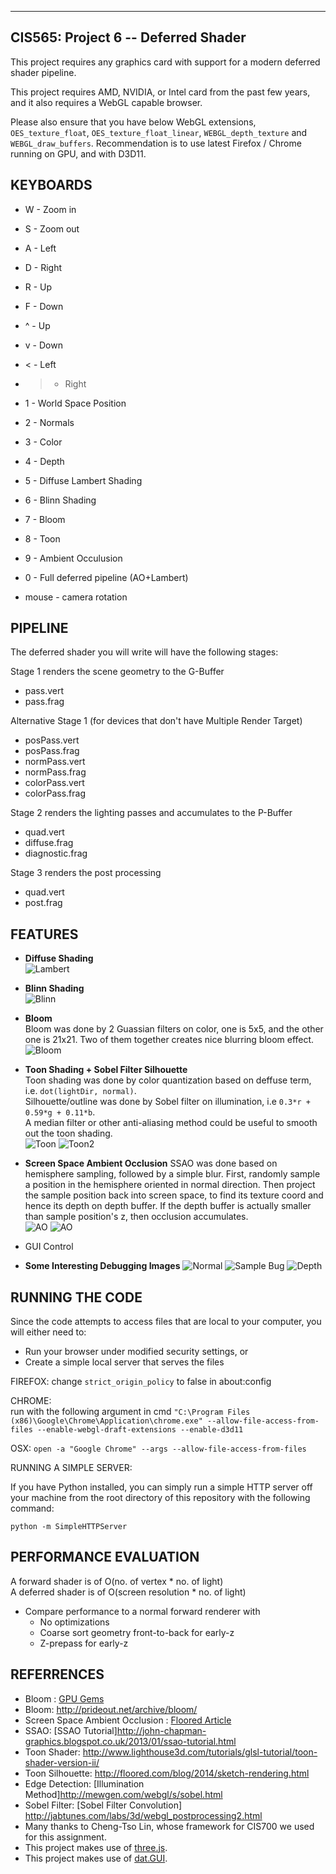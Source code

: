 ------------------------------------------------------------------------------
CIS565: Project 6 -- Deferred Shader
-------------------------------------------------------------------------------


This project requires any graphics card with support for a modern deferred shader pipeline. 

This project requires AMD, NVIDIA, or Intel card from the past few years,
and it also requires a WebGL capable browser. 

Please also ensure that you have below WebGL extensions, `OES_texture_float`, `OES_texture_float_linear`, `WEBGL_depth_texture` and `WEBGL_draw_buffers`.
Recommendation is to use latest Firefox / Chrome running on GPU, and with D3D11.


KEYBOARDS
-------------------------------------------------------------------------------

* W - Zoom in
* S - Zoom out
* A - Left
* D - Right
* R - Up
* F - Down
* ^ - Up
* v - Down
* < - Left
* > - Right
* 1 - World Space Position
* 2 - Normals
* 3 - Color
* 4 - Depth
* 5 - Diffuse Lambert Shading
* 6 - Blinn Shading
* 7 - Bloom
* 8 - Toon
* 9 - Ambient Occulusion
* 0 - Full deferred pipeline (AO+Lambert)

* mouse - camera rotation

PIPELINE
-------------------------------------------------------------------------------
The deferred shader you will write will have the following stages:

Stage 1 renders the scene geometry to the G-Buffer
* pass.vert
* pass.frag

Alternative Stage 1 (for devices that don't have Multiple Render Target)
* posPass.vert
* posPass.frag
* normPass.vert
* normPass.frag
* colorPass.vert
* colorPass.frag

Stage 2 renders the lighting passes and accumulates to the P-Buffer
* quad.vert
* diffuse.frag
* diagnostic.frag

Stage 3 renders the post processing
* quad.vert
* post.frag



FEATURES
-------------------------------------------------------------------------------


* **Diffuse Shading**  
![Lambert](/pics/lambert.png)

* **Blinn Shading**  
![Blinn](/pics/blinn.png)

* **Bloom**  
Bloom was done by 2 Guassian filters on color, one is 5x5, and the other one is 21x21.
Two of them together creates nice blurring bloom effect.  
![Bloom](/pics/bloom1.png)  



* **Toon Shading + Sobel Filter Silhouette**  
Toon shading was done by color quantization based on deffuse term, i.e. `dot(lightDir, normal)`.   
Silhouette/outline was done by Sobel filter on illumination, i.e `0.3*r + 0.59*g + 0.11*b`.  
A median filter or other anti-aliasing method could be useful to smooth out the toon shading.  
![Toon](/pics/toon.png) 
![Toon2](/pics/toon2.png)  
 


* **Screen Space Ambient Occlusion** 
SSAO was done based on hemisphere sampling, followed by a simple blur.
First, randomly sample a position in the hemisphere oriented in normal direction. 
Then project the sample position back into screen space, to find its texture coord and hence its depth on depth buffer.
If the depth buffer is actually smaller than sample position's z, then occlusion accumulates.  
![AO](/pics/AOfinal.png)
![AO](/pics/AOfinal2.png)
    
* GUI Control


* **Some Interesting Debugging Images**
![Normal](/pics/normal3.png)
![Sample Bug](/pics/bug2.png)
![Depth](/pics/depth.png)

RUNNING THE CODE
-------------------------------------------------------------------------------

Since the code attempts to access files that are local to your computer, you will either need to:

* Run your browser under modified security settings, or
* Create a simple local server that serves the files

FIREFOX: 
change ``strict_origin_policy`` to false in about:config 

CHROME:  
run with the following argument in cmd
 `"C:\Program Files (x86)\Google\Chrome\Application\chrome.exe" --allow-file-access-from-files --enable-webgl-draft-extensions --enable-d3d11`

OSX:
`open -a "Google Chrome" --args --allow-file-access-from-files`


RUNNING A SIMPLE SERVER: 

If you have Python installed, you can simply run a simple HTTP server off your
machine from the root directory of this repository with the following command:

`python -m SimpleHTTPServer`


PERFORMANCE EVALUATION
-------------------------------------------------------------------------------
A forward shader is of O(no. of vertex * no. of light)  
A deferred shader is of O(screen resolution * no. of light)  

* Compare performance to a normal forward renderer with
  * No optimizations
  * Coarse sort geometry front-to-back for early-z
  * Z-prepass for early-z

REFERRENCES
-------------------------------------------------------------------------------
* Bloom : [GPU Gems](http://http.developer.nvidia.com/GPUGems/gpugems_ch21.html) 
* Bloom: http://prideout.net/archive/bloom/
* Screen Space Ambient Occlusion : [Floored Article](http://floored.com/blog/2013/ssao-screen-space-ambient-occlusion.html)
* SSAO: [SSAO Tutorial]http://john-chapman-graphics.blogspot.co.uk/2013/01/ssao-tutorial.html
* Toon Shader: http://www.lighthouse3d.com/tutorials/glsl-tutorial/toon-shader-version-ii/
* Toon Silhouette: http://floored.com/blog/2014/sketch-rendering.html
* Edge Detection: [Illumination Method]http://mewgen.com/webgl/s/sobel.html
* Sobel Filter: [Sobel Filter Convolution] http://jabtunes.com/labs/3d/webgl_postprocessing2.html
* Many thanks to Cheng-Tso Lin, whose framework for CIS700 we used for this assignment.
* This project makes use of [three.js](http://www.threejs.org).
* This project makes use of [dat.GUI](https://code.google.com/p/dat-gui/).
